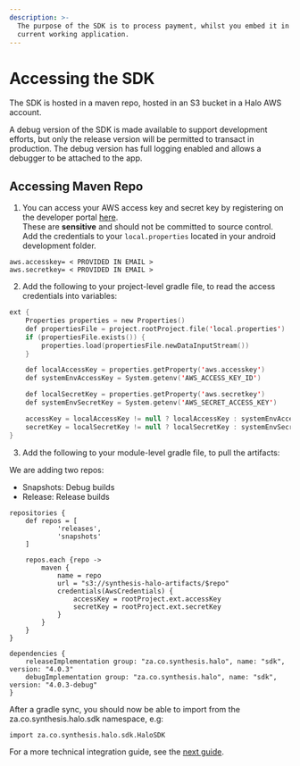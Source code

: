 ```yaml
---
description: >-
  The purpose of the SDK is to process payment, whilst you embed it in your
  current working application.
---
```


# Accessing the SDK

The SDK is hosted in a maven repo, hosted in an S3 bucket in a Halo AWS account.



A debug version of the SDK is made available to support development efforts, but only the release version will be permitted to transact in production. The debug version has full logging enabled and allows a debugger to be attached to the app.

## Accessing Maven Repo

1. You can access your AWS access key and secret key by registering on the developer portal [here](https://go.developerportal.qa.haloplus.io/).\
   These are **sensitive** and should not be committed to source control. \
   Add the credentials to your `local.properties` located in your android development folder.

```
aws.accesskey= < PROVIDED IN EMAIL >
aws.secretkey= < PROVIDED IN EMAIL >
```

2. Add the following to your project-level gradle file, to read the access credentials into variables:


```kotlin
ext {
    Properties properties = new Properties()
    def propertiesFile = project.rootProject.file('local.properties')
    if (propertiesFile.exists()) {
        properties.load(propertiesFile.newDataInputStream())
    }

    def localAccessKey = properties.getProperty('aws.accesskey')
    def systemEnvAccessKey = System.getenv('AWS_ACCESS_KEY_ID')

    def localSecretKey = properties.getProperty('aws.secretkey')
    def systemEnvSecretKey = System.getenv('AWS_SECRET_ACCESS_KEY')

    accessKey = localAccessKey != null ? localAccessKey : systemEnvAccessKey
    secretKey = localSecretKey != null ? localSecretKey : systemEnvSecretKey
}
```


3. Add the following to your module-level gradle file, to pull the artifacts:

We are adding two repos:

* Snapshots: Debug builds
* Release: Release builds

```
repositories {
    def repos = [
            'releases',
            'snapshots'
    ]

    repos.each {repo ->
        maven {
            name = repo
            url = "s3://synthesis-halo-artifacts/$repo"
            credentials(AwsCredentials) {
                accessKey = rootProject.ext.accessKey
                secretKey = rootProject.ext.secretKey
            }
        }
    }
}

dependencies {
    releaseImplementation group: "za.co.synthesis.halo", name: "sdk", version: "4.0.3"
    debugImplementation group: "za.co.synthesis.halo", name: "sdk", version: "4.0.3-debug"
}
```

After a gradle sync, you should now be able to import from the za.co.synthesis.halo.sdk namespace, e.g:

```
import za.co.synthesis.halo.sdk.HaloSDK
```

For a more technical integration guide, see the [next guide](/docs/documentations/sdk/sdk-integration-guide).
